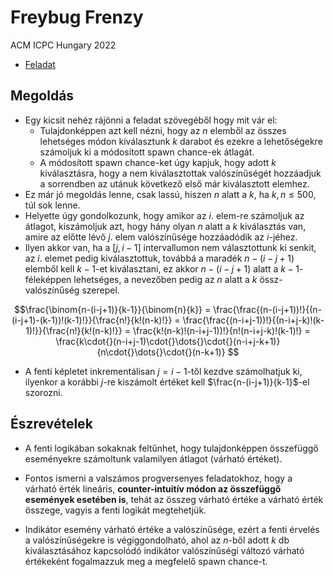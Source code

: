 # Freybug Frenzy

ACM ICPC Hungary 2022

- [Feladat](https://domjudge.cms.inf.elte.hu/public/problems/44/text)

## Megoldás

- Egy kicsit nehéz rájönni a feladat szövegéből hogy mit vár el:
  - Tulajdonképpen azt kell nézni, hogy az $n$ elemből az összes lehetséges módon kiválasztunk $k$ darabot és ezekre a lehetőségekre számoljuk ki a módosított spawn chance-ek átlagát.
  - A módosított spawn chance-ket úgy kapjuk, hogy adott $k$ kiválasztásra, hogy a nem kiválasztottak valószínűségét hozzáadjuk a sorrendben az utánuk következő első már kiválasztott elemhez.
- Ez már jó megoldás lenne, csak lassú, hiszen $n$ alatt a $k$, ha $k,n \leq{} 500$, túl sok lenne.
- Helyette úgy gondolkozunk, hogy amikor az $i$. elem-re számoljuk az átlagot, kiszámoljuk azt, hogy hány olyan $n$ alatt a $k$ kiválasztás van, amire az előtte lévő $j$. elem valószínűsége hozzáadódik az $i$-jéhez.
- Ilyen akkor van, ha a $[j,i-1]$ intervallumon nem választottunk ki senkit, az $i$. elemet pedig kiválasztottuk, továbbá a maradék $n-(i-j+1)$ elemből kell $k-1$-et kiválasztani, ez akkor $n-(i-j+1)$ alatt a $k-1$-féleképpen lehetséges, a nevezőben pedig az $n$ alatt a $k$ össz-valószínűség szerepel.

$$\frac{\binom{n-(i-j+1)}{k-1}}{\binom{n}{k}} = \frac{\frac{(n-(i-j+1))!}{(n-(i-j+1)-(k-1))!(k-1)!}}{\frac{n!}{k!(n-k)!}} = \frac{\frac{(n-i+j-1))!}{(n-i+j-k)!(k-1)!}}{\frac{n!}{k!(n-k)!}} = \frac{k!(n-k)!(n-i+j-1))!}{n!(n-i+j-k)!(k-1)!} = \frac{k\cdot{}(n-i+j-1)\cdot{}\dots{}\cdot{}(n-i+j-k+1)}{n\cdot{}\dots{}\cdot{}(n-k+1)} $$

- A fenti képletet inkrementálisan $j=i-1$-től kezdve számolhatjuk ki, ilyenkor a korábbi $j$-re kiszámolt értéket kell $\frac{n-(i-j+1)}{k-1}$-el szorozni.
 
 ## Észrevételek
 
 - A fenti logikában sokaknak feltűnhet, hogy tulajdonképpen összefüggő eseményekre számoltunk valamilyen átlagot (várható értéket).
 
 - Fontos ismerni a valszámos progversenyes feladatokhoz, hogy a várható érték lineáris, **counter-intuitív módon az összefüggő események esetében is**, tehát az összeg várható értéke a várható érték összege, vagyis a fenti logikát megtehetjük.
 - Indikátor esemény várható értéke a valószínűsége, ezért a fenti érvelés a valószínűségekre is végiggondolható, ahol az $n$-ből adott $k$ db kiválasztásához kapcsolódó indikátor valószínűségi változó várható értékeként fogalmazzuk meg a megfelelő spawn chance-t.

